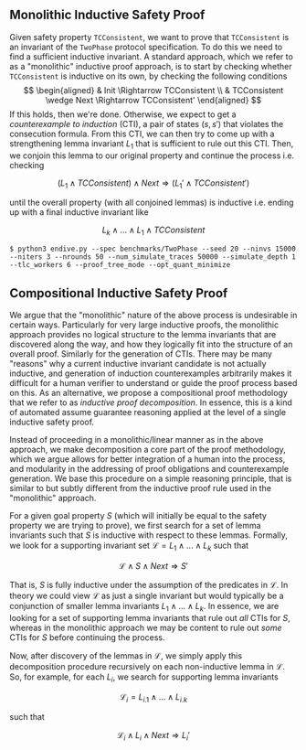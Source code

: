 

## Monolithic Inductive Safety Proof

Given safety property `TCConsistent`, we want to prove that `TCConsistent` is an invariant of the `TwoPhase` protocol specification. To do this we need to find a sufficient inductive invariant. A standard approach, which we refer to as a "monolithic" inductive proof approach, is to start by checking whether `TCConsistent` is inductive on its own, by checking the following conditions
$$
\begin{aligned}
& Init \Rightarrow TCConsistent \\
& TCConsistent \wedge Next \Rightarrow TCConsistent'
\end{aligned}
$$
If this holds, then we're done. Otherwise, we expect to get a *counterexample to induction* (CTI), a pair of states $(s,s')$ that violates the consecution formula. From this CTI, we can then try to come up with a strengthening lemma invariant $L_1$ that is sufficient to rule out this CTI. Then, we conjoin this lemma to our original property and continue the process i.e. checking

$$ (L_1 \wedge TCConsistent) \wedge Next \Rightarrow (L_1' \wedge TCConsistent')$$

until the overall property (with all conjoined lemmas) is inductive i.e. ending up with a final inductive invariant like

$$L_k \wedge ... \wedge L_1 \wedge TCConsistent$$


```
$ python3 endive.py --spec benchmarks/TwoPhase --seed 20 --ninvs 15000 --niters 3 --nrounds 50 --num_simulate_traces 50000 --simulate_depth 1 --tlc_workers 6 --proof_tree_mode --opt_quant_minimize
```

## Compositional Inductive Safety Proof

We argue that the "monolithic" nature of the above process is undesirable in certain ways. Particularly for very large inductive proofs, the monolithic approach provides no logical structure to the lemma invariants that are discovered along the way, and how they logically fit into the structure of an overall proof. Similarly for the generation of CTIs. There may be many "reasons" why a current inductive invariant candidate is not actually inductive, and generation of induction counterexamples arbitrarily makes it difficult for a human verifier to understand or guide the proof process based on this. As an alternative, we propose a compositional proof methodology that we refer to as *inductive proof decomposition*. In essence, this is a kind of automated assume guarantee reasoning applied at the level of a single inductive safety proof. 

Instead of proceeding in a monolithic/linear manner as in the above approach, we make decomposition a core part of the proof methodology, which we argue allows for better integration of a human into the process, and modularity in the addressing of proof obligations and counterexample generation. We base this procedure on a simple reasoning principle, that is similar to but subtly different from the inductive proof rule used in the "monolithic" approach. 

For a given goal property $S$ (which will initially be equal to the safety property we are trying to prove), we first search for a set of lemma invariants such that $S$ is inductive with respect to these lemmas. Formally, we look for a supporting invariant set $\mathcal{L} = L_1 \wedge ... \wedge L_k$ such that

$$ \mathcal{L} \wedge S \wedge Next \Rightarrow S'$$

That is, $S$ is fully inductive under the assumption of the predicates in $\mathcal{L}$. In theory we could view $\mathcal{L}$ as just a single invariant but would typically be a conjunction of smaller lemma invariants $L_1 \wedge ... \wedge L_k$. In essence, we are looking for a set of supporting lemma invariants that rule out *all* CTIs for $S$, whereas in the monolithic approach we may be content to rule out *some* CTIs for $S$ before continuing the process.

Now, after discovery of the lemmas in $\mathcal{L}$, we simply apply this decomposition procedure recursively on each non-inductive lemma in $\mathcal{L}$. So, for example, for each $L_i$, we search for supporting lemma invariants

$$\mathcal{L}_i = L_{i.1} \wedge ... \wedge L_{i.k}$$

such that

$$ \mathcal{L}_i \wedge L_i \wedge Next \Rightarrow L_i'$$


<!-- <img src="TwoPhase_ind-proof-tree.pdf"> -->